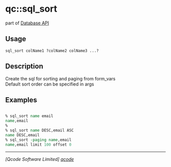 qc::sql_sort
============

part of [Database API](../qc/wiki/DatabaseApi)

Usage
-----
`sql_sort colName1 ?colName2 colName3 ...?`

Description
-----------
Create the sql for sorting and paging from form_vars<br/>Default sort order can be specified in args

Examples
--------
```tcl

% sql_sort name email
name,email
%
% sql_sort name DESC,email ASC
name DESC,email
% sql_sort -paging name,email
name,email limit 100 offset 0

```

----------------------------------
*[Qcode Software Limited] [qcode]*

[qcode]: http://www.qcode.co.uk "Qcode Software"